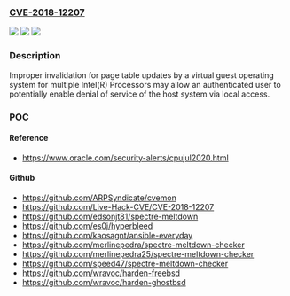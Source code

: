### [CVE-2018-12207](https://cve.mitre.org/cgi-bin/cvename.cgi?name=CVE-2018-12207)
![](https://img.shields.io/static/v1?label=Product&message=2019.2%20IPU%20%E2%80%93%20Intel(R)%20Processor%20Machine%20Check%20Error&color=blue)
![](https://img.shields.io/static/v1?label=Version&message=n%2Fa&color=blue)
![](https://img.shields.io/static/v1?label=Vulnerability&message=Denial%20of%20Service&color=brighgreen)

### Description

Improper invalidation for page table updates by a virtual guest operating system for multiple Intel(R) Processors may allow an authenticated user to potentially enable denial of service of the host system via local access.

### POC

#### Reference
- https://www.oracle.com/security-alerts/cpujul2020.html

#### Github
- https://github.com/ARPSyndicate/cvemon
- https://github.com/Live-Hack-CVE/CVE-2018-12207
- https://github.com/edsonjt81/spectre-meltdown
- https://github.com/es0j/hyperbleed
- https://github.com/kaosagnt/ansible-everyday
- https://github.com/merlinepedra/spectre-meltdown-checker
- https://github.com/merlinepedra25/spectre-meltdown-checker
- https://github.com/speed47/spectre-meltdown-checker
- https://github.com/wravoc/harden-freebsd
- https://github.com/wravoc/harden-ghostbsd

